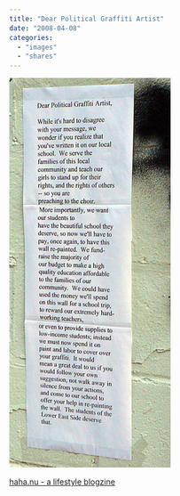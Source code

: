 ```yaml
---
title: "Dear Political Graffiti Artist"
date: "2008-04-08"
categories: 
  - "images"
  - "shares"
---
```


![](images/4wnP83SaF7kf08q6POhHFzle_1280.jpg)

[haha.nu - a lifestyle blogzine](http://haha.nu/misc/dear-political-graffiti-artist/)
